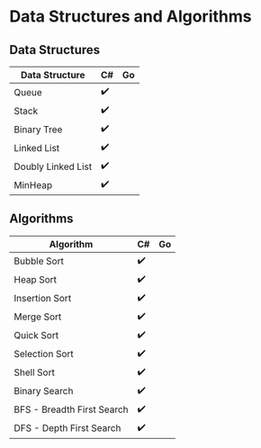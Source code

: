 # Data Structures and Algorithms 

## Data Structures

| Data Structure | C# | Go
-|-|-
Queue | ✔️ | 
Stack | ✔️ | 
Binary Tree | ✔️ | 
Linked List | ✔️ | 
Doubly Linked List | ✔️ | 
MinHeap | ✔️|

## Algorithms

Algorithm | C# | Go
-|-|-
Bubble Sort | ✔️ | 
Heap Sort | ✔️ | 
Insertion Sort | ✔️ | 
Merge Sort | ✔️ | 
Quick Sort | ✔️ | 
Selection Sort | ✔️ | 
Shell Sort | ✔️ | 
Binary Search | ✔️ | 
BFS - Breadth First Search | ✔️ | 
DFS - Depth First Search | ✔️ | 

